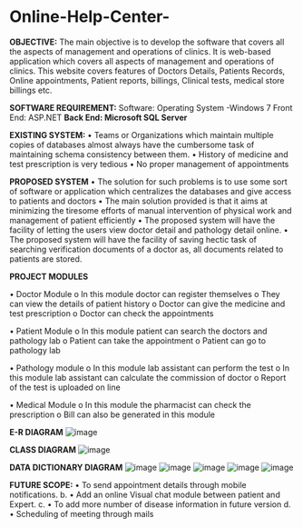 # Online-Help-Center-
**OBJECTIVE:**
The main objective is to develop the software that covers all the aspects of management and operations of clinics.
It is web-based application which covers all aspects of management and operations of clinics. 
This website covers features of Doctors Details, Patients Records, Online appointments, Patient reports, billings, Clinical tests, medical store billings etc.


**SOFTWARE REQUIREMENT:**
Software: Operating System -Windows 7 
Front End: ASP.NET
**Back End: Microsoft SQL Server**


**EXISTING SYSTEM:**
•	Teams or Organizations which maintain multiple copies of databases almost always have the cumbersome task of maintaining schema consistency between them. 
•	History of medicine and test prescription is very tedious 
•	No proper management of appointments


**PROPOSED SYSTEM**
• The solution for such problems is to use some sort of software or application which centralizes the databases and give access to patients and doctors 
• The main solution provided is that it aims at minimizing the tiresome efforts of manual intervention of physical work and management of patient efficiently 
• The proposed system will have the facility of letting the users view doctor detail and pathology detail online.
 • The proposed system will have the facility of saving hectic task of searching verification documents of a doctor as, all documents related to patients are stored.

**PROJECT MODULES**

• Doctor Module 
o In this module doctor can register themselves 
o They can view the details of patient history 
o Doctor can give the medicine and test prescription o Doctor can check the appointments 

• Patient Module 
o In this module patient can search the doctors and pathology lab 
o Patient can take the appointment 
o Patient can go to pathology lab 

• Pathology module 
o In this module lab assistant can perform the test 
o In this module lab assistant can calculate the commission of doctor 
o Report of the test is uploaded on line 

• Medical Module
 o In this module the pharmacist can check the prescription 
o Bill can also be generated in this module

**E-R DIAGRAM**
![image](https://github.com/user-attachments/assets/edbd442b-10cb-4f4f-ba5a-b624734ad05c)

 
**CLASS DIAGRAM**
![image](https://github.com/user-attachments/assets/1c046d33-7e53-4b15-a5ad-8481808db0cf)

 
**DATA DICTIONARY DIAGRAM**
![image](https://github.com/user-attachments/assets/67582365-f5b5-47fe-a994-cee24b378174)
![image](https://github.com/user-attachments/assets/01674f34-c4e0-4ca0-9f5a-fd386f775462)
![image](https://github.com/user-attachments/assets/95376280-1320-46a8-9ce1-03f14ea5ef6d)
![image](https://github.com/user-attachments/assets/96e67c46-2760-40af-bd7d-338ed573b1ee)
![image](https://github.com/user-attachments/assets/eaaa9aba-d1dd-4fb9-9d23-5d11552268f9)








 
 
 
 
 



**FUTURE SCOPE:**
•	To send appointment details through mobile notifications. b. 
•	Add an online Visual chat module between patient and Expert. c. 
•	To add more number of disease information in future version d. 
•	Scheduling of meeting through mails

